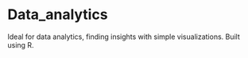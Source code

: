 # Data_analytics
Ideal for  data analytics, finding insights with simple visualizations. Built using R. 
